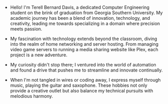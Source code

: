 - Hello! I'm Terell Bernard Davis, a dedicated Computer Engineering student on the brink of graduation from Georgia Southern University.
My academic journey has been a blend of innovation, technology, and creativity, leading me towards specializing in a domain where precision meets passion.
				
- My fascination with technology extends beyond the classroom, diving into the realm of home networking and server hosting. From managing video game servers to running a media sharing website like Plex, each project is a new adventure. 

- My curiosity didn't stop there; I ventured into the world of automation and found a drive that pushes me to streamline and innovate continually.
					
- When I'm not tangled in wires or coding away, I express myself through music, playing the guitar and saxophone. These hobbies not only provide a creative outlet but also balance my technical pursuits with melodious harmony.



<!---
Terell-Davis/Terell-Davis is a ✨ special ✨ repository because its `README.md` (this file) appears on your GitHub profile.
You can click the Preview link to take a look at your changes.
--->
